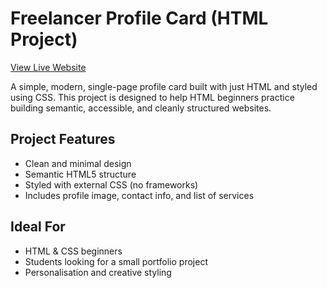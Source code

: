 # Freelancer Profile Card (HTML Project)

[View Live Website](https://jordan-bruno.github.io/freelancer-profile-card/)

A simple, modern, single-page profile card built with just HTML and styled using CSS. This project is designed to help HTML beginners practice building semantic, accessible, and cleanly structured websites.

## Project Features

- Clean and minimal design
- Semantic HTML5 structure
- Styled with external CSS (no frameworks)
- Includes profile image, contact info, and list of services

## Ideal For

- HTML & CSS beginners
- Students looking for a small portfolio project
- Personalisation and creative styling
